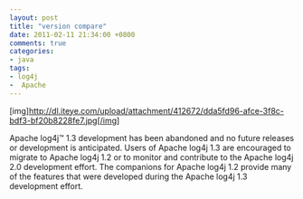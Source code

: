 ```yaml
---
layout: post
title: "version compare"
date: 2011-02-11 21:34:00 +0800
comments: true
categories:
- java
tags:
- log4j
-  Apache
---
```


[img]http://dl.iteye.com/upload/attachment/412672/dda5fd96-afce-3f8c-bdf3-bf20b8228fe7.jpg[/img]

Apache log4j™ 1.3 development has been abandoned and no future releases or development is anticipated. Users of Apache log4j 1.3 are encouraged to migrate to Apache log4j 1.2 or to monitor and contribute to the Apache log4j 2.0 development effort. The companions for Apache log4j 1.2 provide many of the features that were developed during the Apache log4j 1.3 development effort.
